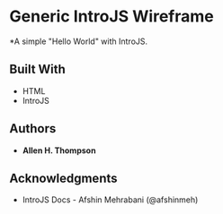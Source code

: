 # Generic IntroJS Wireframe
*A simple "Hello World" with IntroJS.

## Built With
* HTML
* IntroJS

## Authors
* **Allen H. Thompson**

## Acknowledgments
* IntroJS Docs - Afshin Mehrabani (@afshinmeh)
